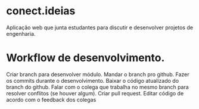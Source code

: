 # conect.ideias
Aplicação web que junta estudantes para discutir e desenvolver projetos de engenharia.

# Workflow de desenvolvimento.

Criar branch para desenvolver módulo.
Mandar o branch pro github.
Fazer os commits durante o desenvolvimento.
Baixar o código atualizado do branch do github.
Falar com o colega que trabalha no mesmo branch para resolver conflitos (se houver algum).
Criar pull request.
Editar código de acordo com o feedback dos colegas

